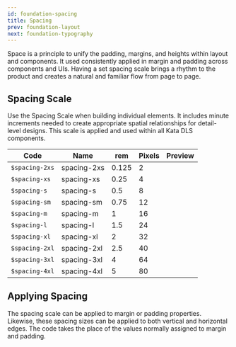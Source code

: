```yaml
---
id: foundation-spacing
title: Spacing
prev: foundation-layout
next: foundation-typography
---
```


<text-primary>

Space is a principle to unify the padding, margins, and heights within layout and components. It used consistently applied in margin and padding across components and UIs. Having a set spacing scale brings a rhythm to the product and creates a natural and familiar flow from page to page.

</text-primary>

## Spacing Scale

Use the Spacing Scale when building individual elements. It includes minute increments needed to create appropriate spatial relationships for detail-level designs. This scale is applied and used within all Kata DLS components.

<md-responsive-table>

| Code           | Name        | rem   | Pixels | Preview                                                       |
| -------------- | ----------- | ----- | ------ | ------------------------------------------------------------- |
| `$spacing-2xs` | spacing-2xs | 0.125 | 2      | <foundation-spacing-demo size="2"></foundation-spacing-demo>  |
| `$spacing-xs`  | spacing-xs  | 0.25  | 4      | <foundation-spacing-demo size="4"></foundation-spacing-demo>  |
| `$spacing-s`   | spacing-s   | 0.5   | 8      | <foundation-spacing-demo size="8"></foundation-spacing-demo>  |
| `$spacing-sm`  | spacing-sm  | 0.75  | 12     | <foundation-spacing-demo size="12"></foundation-spacing-demo> |
| `$spacing-m`   | spacing-m   | 1     | 16     | <foundation-spacing-demo size="16"></foundation-spacing-demo> |
| `$spacing-l`   | spacing-l   | 1.5   | 24     | <foundation-spacing-demo size="24"></foundation-spacing-demo> |
| `$spacing-xl`  | spacing-xl  | 2     | 32     | <foundation-spacing-demo size="32"></foundation-spacing-demo> |
| `$spacing-2xl` | spacing-2xl | 2.5   | 40     | <foundation-spacing-demo size="40"></foundation-spacing-demo> |
| `$spacing-3xl` | spacing-3xl | 4     | 64     | <foundation-spacing-demo size="64"></foundation-spacing-demo> |
| `$spacing-4xl` | spacing-4xl | 5     | 80     | <foundation-spacing-demo size="80"></foundation-spacing-demo> |

</md-responsive-table>

## Applying Spacing

The spacing scale can be applied to margin or padding properties. Likewise, these spacing sizes can be applied to both vertical and horizontal edges. The code takes the place of the values normally assigned to margin and padding.
